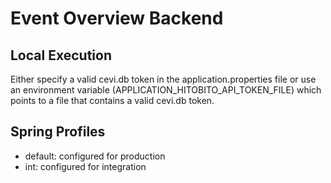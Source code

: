 # Event Overview Backend

## Local Execution

Either specify a valid cevi.db token in the application.properties file or use an environment variable (APPLICATION_HITOBITO_API_TOKEN_FILE) which points to a file that contains a valid cevi.db token.

## Spring Profiles

* default: configured for production
* int: configured for integration
